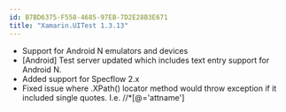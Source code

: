 ```yaml
---
id: B7BD6375-F558-4685-97EB-7D2E28B3E671
title: "Xamarin.UITest 1.3.13"
---
```


* Support for Android N emulators and devices
* [Android] Test server updated which includes text entry support for Android N.
* Added support for Specflow 2.x
* Fixed issue where .XPath() locator method would throw exception if it included single quotes. I.e. //*[@<attribute>='attname']
